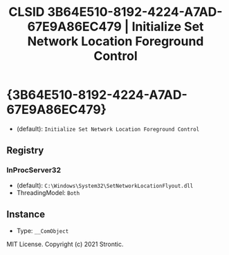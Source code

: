 ﻿---
title: "CLSID 3B64E510-8192-4224-A7AD-67E9A86EC479 | Initialize Set Network Location Foreground Control"
excerpt: What is COM-Object CLSID 3B64E510-8192-4224-A7AD-67E9A86EC479?
---

# {3B64E510-8192-4224-A7AD-67E9A86EC479}

* (default): `Initialize Set Network Location Foreground Control`

## Registry


### InProcServer32

* (default): `C:\Windows\System32\SetNetworkLocationFlyout.dll`
* ThreadingModel: `Both`

## Instance

* Type: `__ComObject`

MIT License. Copyright (c) 2021 Strontic.


